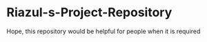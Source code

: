 # Riazul-s-Project-Repository
Hope, this repository would be helpful for people when it is required
